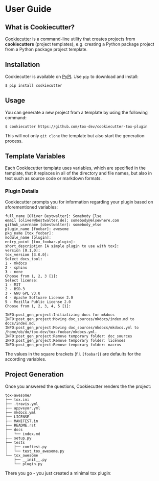 # User Guide

## What is Cookiecutter?

[Cookiecutter] is a command-line utility that creates projects from **cookiecutters** (project
templates), e.g. creating a Python package project from a Python package project template.

## Installation

Cookiecutter is available on [PyPI]. Use ``pip`` to download and install:

```no-highlight
$ pip install cookiecutter
```

## Usage

You can generate a new project from a template by using the following command:

```no-highlight
$ cookiecutter https://github.com/tox-dev/cookiecutter-tox-plugin
```

This will not only ``git clone`` the template but also start the generation process.

## Template Variables

Each Cookiecutter template uses variables, which are specified in the template, that
it replaces in all of the directory and file names, but also in text such as source code
or markdown formats.

### Plugin Details

Cookiecutter prompts you for information regarding your plugin based on aforementioned variables:

```no-highlight
full_name [Oliver Bestwalter]: Somebody Else
email [oliver@bestwalter.de]: somebody@elsewhere.com
github_username [obestwalter]: somebody_else
plugin_name [foobar]: awesome
pkg_name [tox_foobar]:
module_name [plugin]:
entry_point [tox_foobar.plugin]:
short_description [A simple plugin to use with tox]:
version [0.1.0]:
tox_version [3.0.0]:
Select docs_tool:
1 - mkdocs
2 - sphinx
3 - none
Choose from 1, 2, 3 [1]:
Select license:
1 - MIT
2 - BSD-3
3 - GNU GPL v3.0
4 - Apache Software License 2.0
5 - Mozilla Public License 2.0
Choose from 1, 2, 3, 4, 5 [1]:

INFO:post_gen_project:Initializing docs for mkdocs
INFO:post_gen_project:Moving doc_sources/mkdocs/index.md to docs/index.md.
INFO:post_gen_project:Moving doc_sources/mkdocs/mkdocs.yml to /home/ob/do/tox-dev/tox-foobar/mkdocs.yml.
INFO:post_gen_project:Remove temporary folder: doc_sources
INFO:post_gen_project:Remove temporary folder: licenses
INFO:post_gen_project:Remove temporary folder: macros
```

The values in the square brackets (f.i. ``[foobar]``) are defaults for the according variables.

## Project Generation

Once you answered the questions, Cookiecutter renders the the project:

```no-highlight
tox-awesome/
├── tox.ini
├── .travis.yml
├── appveyor.yml
├── mkdocs.yml
├── LICENSE
├── MANIFEST.in
├── README.rst
├── docs
│   └── index.md
├── setup.py
├── tests
│   ├── conftest.py
│   └── test_tox_awesome.py
└── tox_awesome
    ├── __init__.py
    └── plugin.py
```

There you go - you just created a minimal tox plugin:

  [Cookiecutter]: https://github.com/audreyr/cookiecutter
  [PyPI]: https://pypi.org/project/cookiecutter/1.0.0
